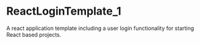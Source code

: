 # ReactLoginTemplate_1
A react application template including a user login functionality for starting React based projects.
